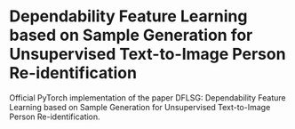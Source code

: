 # Dependability Feature Learning based on Sample Generation for Unsupervised Text-to-Image Person Re-identification
Official PyTorch implementation of the paper DFLSG: Dependability Feature Learning based on Sample Generation for Unsupervised Text-to-Image Person Re-identification.
